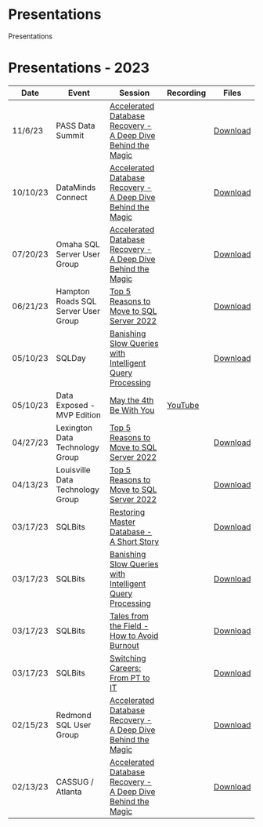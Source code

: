 # Presentations
Presentations
# Presentations - 2023
Date | Event | Session | Recording | Files
--- | --- | --- | --- | ---
11/6/23 | PASS Data Summit | [Accelerated Database Recovery - A Deep Dive Behind the Magic](https://passdatacommunitysummit.com/sessions/1655/) | | [Download](https://github.com/airtank20/Presentations/tree/master/2023/PASS%20Data%20Summit)
10/10/23 | DataMinds Connect | [Accelerated Database Recovery - A Deep Dive Behind the Magic](https://datamindsconnect.be/agenda/) | | [Download](https://github.com/airtank20/Presentations/tree/master/2023/DataMinds)
07/20/23 | Omaha SQL Server User Group | [Accelerated Database Recovery - A Deep Dive Behind the Magic](https://www.meetup.com/omaha-sql-user-group/events/294623858/) | | [Download](https://github.com/airtank20/Presentations/tree/master/2023/Omaha%20SSUG)
06/21/23 | Hampton Roads SQL Server User Group | [Top 5 Reasons to Move to SQL Server 2022](https://www.meetup.com/hampton-roads-sql-server-user-group/events/293323010/) | | [Download](https://github.com/airtank20/Presentations/blob/master/2023/Hampton%20Roads%20SSUG/)
05/10/23 | SQLDay | [Banishing Slow Queries with Intelligent Query Processing](https://sqlday.pl/en/agenda-sqlday-2023/) | | [Download](https://github.com/airtank20/Presentations/tree/master/2023/SQLDay/)
05/10/23 | Data Exposed - MVP Edition | [May the 4th Be With You](https://www.youtube.com/watch?v=hXeZ9Q580fs) | [YouTube](https://www.youtube.com/watch?v=hXeZ9Q580fs) | 
04/27/23 | Lexington Data Technology Group | [Top 5 Reasons to Move to SQL Server 2022](https://www.meetup.com/lexington-data-technology-group/events/293025425/) | | [Download](https://github.com/airtank20/Presentations/blob/master/2023/Lexington%20Data%20Technology%20Group/)
04/13/23 | Louisville Data Technology Group | [Top 5 Reasons to Move to SQL Server 2022](https://www.meetup.com/louisville-data-technology-group/events/292671231) | | [Download](https://github.com/airtank20/Presentations/blob/master/2023/Louisville%20Data%20Technology%20Group/)
03/17/23 | SQLBits | [Restoring Master Database - A Short Story](https://events.sqlbits.com/2023/agenda) | | [Download](https://github.com/airtank20/Presentations/tree/master/2023/SQLBits/Restoring%20Master%20Database%20%E2%80%93%20A%20Short%20Story)
03/17/23 | SQLBits | [Banishing Slow Queries with Intelligent Query Processing](https://events.sqlbits.com/2023/agenda) | | [Download](https://github.com/airtank20/Presentations/tree/master/2023/SQLBits/Banishing%20Slow%20Queries%20with%20Intelligent%20Query%20Processing)
03/17/23 | SQLBits | [Tales from the Field - How to Avoid Burnout](https://events.sqlbits.com/2023/agenda) | | [Download](https://github.com/airtank20/Presentations/tree/master/2023/SQLBits/Tales%20from%20the%20Field%20-%20How%20to%20Avoid%20Burnout)
03/17/23 | SQLBits | [Switching Careers: From PT to IT](https://events.sqlbits.com/2023/agenda) | | [Download](https://github.com/airtank20/Presentations/tree/master/2023/SQLBits)
02/15/23 | Redmond SQL User Group | [Accelerated Database Recovery - A Deep Dive Behind the Magic](https://www.meetup.com/redmond-sql-user-group-and-data-professionals-meetup/events/zxjlbtyfcdblb/) |  | [Download](https://github.com/airtank20/Presentations/tree/master/2023/Redmond%20SQL%20Server%20User%20Group)
02/13/23 | CASSUG / Atlanta | [Accelerated Database Recovery - A Deep Dive Behind the Magic](https://www.meetup.com/atlanta-azure-data-user-group/events/290738853/) |  | [Download](https://github.com/airtank20/Presentations/tree/master/2023/CASSUG-Atlanta)